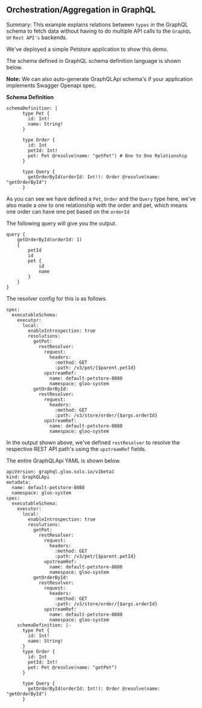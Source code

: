 ## Orchestration/Aggregation in GraphQL

Summary: This example explains relations between `types` in the GraphQL schema to fetch data without having to do multiple API calls to the `GraphQL` or `Rest API's` backends.

We&#39;ve deployed a simple Petstore application to show this demo.

The schema defined in GraphQL schema definition language is shown below.

**Note:**  We can also auto-generate GraphQLApi schema&#39;s if your application implements Swagger Openapi spec.

**Schema Definition**

```
schemaDefinition: |
      type Pet {
        id: Int!
        name: String!
      }

      type Order {
        id: Int
        petId: Int!
        pet: Pet @resolve(name: "getPet") # One to One Relationship
      }

      type Query {
        getOrderById(orderId: Int!): Order @resolve(name: "getOrderById")
      }
```

As you can see we have defined a `Pet`, `Order` and the `Query` type here, we&#39;ve also made a one to one relationship with the order and pet, which means one order can have one pet based on the `orderId`

The following query will give you the output.

```
query {
    getOrderById(orderId: 1)
    {
        petId
        id
        pet {
            id
            name
        }
    }
}
```

The resolver config for this is as follows.

```
spec:
  executableSchema:
    executor:
      local:
        enableIntrospection: true
        resolutions:
          getPet:
            restResolver:
              request:
                headers:
                  :method: GET
                  :path: /v3/pet/{$parent.petId}
              upstreamRef:
                name: default-petstore-8080
                namespace: gloo-system
          getOrderById:
            restResolver:
              request:
                headers:
                  :method: GET
                  :path: /v3/store/order/{$args.orderId}
              upstreamRef:
                name: default-petstore-8080
                namespace: gloo-system
```

In the output shown above, we&#39;ve defined `restResolver` to resolve the respective REST API path&#39;s using the `upstreamRef` fields.

The entire GraphQLApi YAML is shown below.

```
apiVersion: graphql.gloo.solo.io/v1beta1
kind: GraphQLApi
metadata:
  name: default-petstore-8080
  namespace: gloo-system
spec:
  executableSchema:
    executor:
      local:
        enableIntrospection: true
        resolutions:
          getPet:
            restResolver:
              request:
                headers:
                  :method: GET
                  :path: /v3/pet/{$parent.petId}
              upstreamRef:
                name: default-petstore-8080
                namespace: gloo-system
          getOrderById:
            restResolver:
              request:
                headers:
                  :method: GET
                  :path: /v3/store/order/{$args.orderId}
              upstreamRef:
                name: default-petstore-8080
                namespace: gloo-system
    schemaDefinition: |-
      type Pet {
        id: Int!
        name: String!
      }
      type Order {
        id: Int
        petId: Int!
        pet: Pet @resolve(name: "getPet")
      }

      type Query {
        getOrderById(orderId: Int!): Order @resolve(name: "getOrderById")
      }
```
